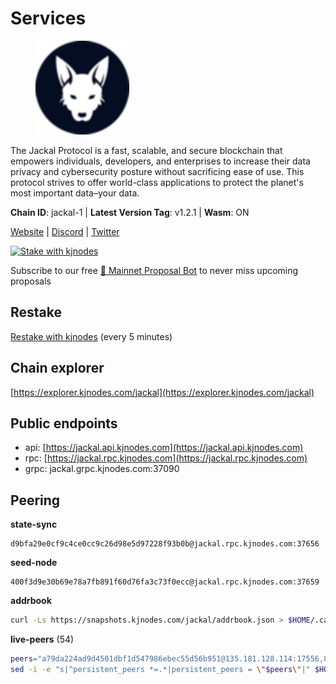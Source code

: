 # Services

<figure><img src="https://raw.githubusercontent.com/kj89/cosmos-images/main/logos/jackal.png" width="150" alt=""><figcaption></figcaption></figure>

The Jackal Protocol is a fast, scalable, and secure blockchain that empowers  individuals, developers, and enterprises to increase their data privacy and  cybersecurity posture without sacrificing ease of use. This protocol strives  to offer world-class applications to protect the planet's most important data–your data.

**Chain ID**: jackal-1 | **Latest Version Tag**: v1.2.1 | **Wasm**: ON

[Website](https://jackalprotocol.com) | [Discord](https://discord.com/invite/5GKym3p6rj) | [Twitter](https://twitter.com/Jackal_Protocol)

[![Stake with kjnodes](https://i.ibb.co/cr44Q8j/button-stake-with-kjnodes.png)](https://restake.app/jackal/jklvaloper1tr3wm3mdkz0tda6t7vavqnn7fe2g4un0f67xmt)

Subscribe to our free [🤖 Mainnet Proposal Bot](https://t.me/kjnodes_proposal_bot) to never miss upcoming proposals

## Restake

[Restake with kjnodes](https://restake.app/jackal/jklvaloper1tr3wm3mdkz0tda6t7vavqnn7fe2g4un0f67xmt) (every 5 minutes)
## Chain explorer
[https://explorer.kjnodes.com/jackal](https://explorer.kjnodes.com/jackal)

## Public endpoints

* api: [https://jackal.api.kjnodes.com](https://jackal.api.kjnodes.com)
* rpc: [https://jackal.rpc.kjnodes.com](https://jackal.rpc.kjnodes.com)
* grpc: jackal.grpc.kjnodes.com:37090

## Peering

**state-sync**

```text
d9bfa29e0cf9c4ce0cc9c26d98e5d97228f93b0b@jackal.rpc.kjnodes.com:37656
```

**seed-node**

```text
400f3d9e30b69e78a7fb891f60d76fa3c73f0ecc@jackal.rpc.kjnodes.com:37659
```

**addrbook**
```bash
curl -Ls https://snapshots.kjnodes.com/jackal/addrbook.json > $HOME/.canine/config/addrbook.json
```

**live-peers** (54)
```bash
peers="a79da224ad9d4501dbf1d547986ebec55d56b951@135.181.128.114:17556,83d66a37202785b09aee4e3ae1b50d2ddfbf860c@162.19.89.8:10856,ff94a29e02de8369faf37c76d3c97684bbd51bd6@185.16.38.165:17556,57d82676ab660e8e4471664d7fee18e3e2e3dd19@89.58.38.59:26656,dbbd1e102b9d0cde827cd272205fa3a2886a6b2c@5.9.147.22:21656,0985977a794b298e7ef990fe344d572c60c453b1@172.105.72.158:26656,1e73ff9390e85a640807bfba6c93107012df4688@65.108.239.50:26656,af774f532cf4b53528b0c418d01dbec549207841@162.19.84.205:26656,0daa5dcda773b1d3842ba2881cf27aab519a2cac@54.36.108.222:28656,55bbee79c024a5032222ee4cac0d932c4033c63a@142.132.209.97:26656,80cc4b90a546a138a480642dd5ce0fcf65ba2d8c@65.108.41.172:29956,f3b96273f3b1a7d2594851badd4302f16db81cfa@23.29.55.92:26656,13cf937bc1525c587fa82b441013995238d68a6e@143.42.114.129:26656,976d837d399c0914cca7ba81fcd554b1f3d7a7bd@216.209.196.56:26656,e08efc0b0e15e4d8eacf0f4ed5e52f6e9bdc312d@144.76.97.251:36156,7574e0ab179fc6cc47ac89284f4641790218540e@18.163.165.245:26626,2ec46ff04ebfafc19f505feaaf00943c15bb2757@185.16.38.149:26656,ee2ef67b49cbc7b4af7ff0b7321870a5d9ae69a5@65.108.138.80:17556,d39fecbc409541de13fa644d90066d4dabe08262@95.165.89.222:24475,dd3cab79ffae0aed4f519503b66e9403c69eeb14@85.237.193.101:25565,68b81df146d915f599775a18953bbefbd49d024a@193.70.33.64:17556,ad8afbc89ac64db1ee99fdd904cbd48876d44b7d@195.3.222.240:26256,bc6ce122e5809b06dcf90742ee40091f3ee6bcee@142.132.248.253:42656,5a4d1a83c877dd5db378ef5f897824273c2d4beb@141.95.72.198:36656,e0740626622af6f64c5c71cc8a2723bfc7eedf66@99.241.52.117:26456,ebc272824924ea1a27ea3183dd0b9ba713494f83@95.214.55.198:26906,8be44995ab4eeafcde6e0a9e196c40d483ef6d2a@51.81.155.97:10556,a2afb42b65da7013eca54778ce01dfb877c2a82a@154.12.227.132:37656,68205c025ec65bf4d4183691d19d15b0a72221ec@65.108.42.185:26656,713d202326eedaed41d467b26051aba62727febd@5.9.69.241:26656,dbec14a10d43c25d77ee9987a985652fa4e6344a@131.153.59.6:26656,94b63fddfc78230f51aeb7ac34b9fb86bd042a77@46.4.53.94:30561,173c43436e2287f3660c344a5fd2386da4a61968@65.109.92.241:11126,0faa7f1099de2e02deebe09fcb52863056333265@144.202.72.17:26616,e7e0fa5e56b19da4aa9fc43aa9fb4ef7bb7fabdc@198.244.178.213:26656,fa83c9f79c72deedb7c9d2352628e9f12edbc5a5@65.109.29.150:17656,d9bfa29e0cf9c4ce0cc9c26d98e5d97228f93b0b@65.109.88.38:37656,69b34e294afe1e237eee043805ba211aedd6db7c@65.108.99.169:18656,399068f8371dce4ae5d7cd7da2c965e765e68f4b@65.108.238.102:17556,dd7e72f0a71476e51c0a601a40d6fc02a1ae1a95@65.108.6.45:60856,7751d16cfa48da0a5bea6f40e9bcc386b4c76c50@51.89.7.184:26638,2a55d2e6cc5fa2dda8a484ab7d00f77f076d237f@141.95.47.216:26656,519f2b648a2a8794ac33b195f39b6d836e09f8f2@131.153.154.13:26656,7adbbe1a5f867a0befcf1fd94f395dd8257d718f@73.40.151.121:15656,28b093e86576a307cebc709912e3546ffe331ad6@65.108.224.156:26656,26b6255375a592c3b0664bd474a6975f468c3785@88.99.164.158:11126,039a1c4f438c1ecc2dd901e7316d16fdafadfdab@104.193.254.36:27656,e272f855eb99975dbd23bfc52dce9ff9661596ff@65.109.60.54:37656,24d557203af1734d8a9e94d1819f0920ee66845c@185.252.235.83:27656,e2172f53b4c59ed157d97802dc6b5ae8b17d3bb1@109.236.81.221:46656,0841db0ae5e5443905837e196d2e1ffd31f2e480@131.153.202.81:36656,9f531c5d5c9782e06d6597443decafd00a698780@78.159.100.9:26656,c2842c76779913e05fa4256e3caab852e1782951@202.61.194.254:60756,4bfc9e0f762e952b76daee87e9ffd081d2974f75@31.156.88.34:26656"
sed -i -e "s|^persistent_peers *=.*|persistent_peers = \"$peers\"|" $HOME/.canine/config/config.toml
```
